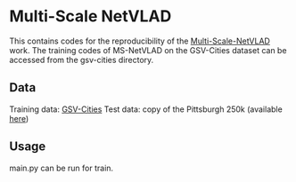 # Multi-Scale NetVLAD
This contains codes for the reproducibility of the [Multi-Scale-NetVLAD](https://ieeexplore.ieee.org/document/10605600) work. The training codes of MS-NetVLAD on the GSV-Cities dataset can be accessed from the gsv-cities directory.  

## Data
Training data: [GSV-Cities](https://github.com/amaralibey/gsv-cities?tab=readme-ov-file)
Test data: copy of the Pittsburgh 250k (available [here](https://github.com/Relja/netvlad/issues/42))

## Usage
main.py can be run for train. 

